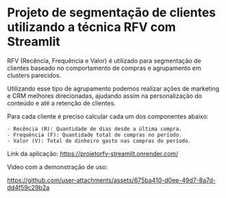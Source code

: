# Projeto de segmentação de clientes utilizando a técnica RFV com Streamlit

RFV (Recência, Frequência e Valor) é utilizado para segmentação de clientes baseado no comportamento de compras e agrupamento em clusters parecidos. 

Utilizando esse tipo de agrupamento podemos realizar ações de marketing e CRM melhores direcionadas, 
ajudando assim na personalização do conteúdo e até a retenção de clientes.

Para cada cliente é preciso calcular cada um dos componentes abaixo:

    - Recência (R): Quantidade de dias desde a última compra.
    - Frequência (F): Quantidade total de compras no período.
    - Valor (V): Total de dinheiro gasto nas compras do período.
    
Link da aplicação:
https://projetorfv-streamlit.onrender.com/

Video com a demonstração de uso:

https://github.com/user-attachments/assets/675ba410-d0ee-49d7-8a7d-dd4f59c29b2a

